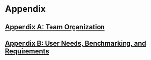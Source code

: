 # Appendix

## [Appendix A: Team Organization](TeamOrganizationCharter.md)

## [Appendix B: User Needs, Benchmarking, and Requirements](UserNeedsBenchmarking&Requirements.md)
